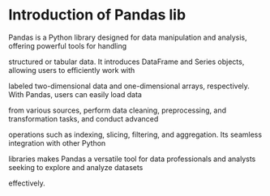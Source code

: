 # Introduction of Pandas lib

Pandas is a Python library designed for data manipulation and analysis, offering powerful tools for handling 

structured or tabular data. It introduces DataFrame and Series objects, allowing users to efficiently work with

labeled two-dimensional data and one-dimensional arrays, respectively. With Pandas, users can easily load data 

from various sources, perform data cleaning, preprocessing, and transformation tasks, and conduct advanced 

operations such as indexing, slicing, filtering, and aggregation. Its seamless integration with other Python 

libraries makes Pandas a versatile tool for data professionals and analysts seeking to explore and analyze datasets

effectively.
